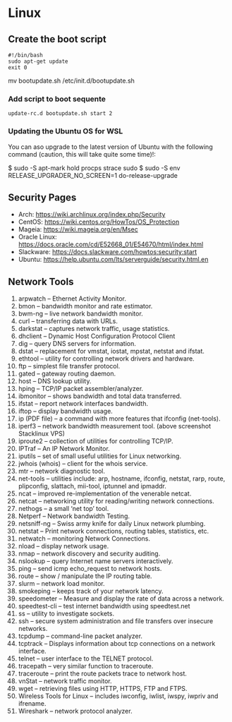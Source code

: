 # Linux

## Create the boot script

```shell
#!/bin/bash
sudo apt-get update
exit 0
```

mv bootupdate.sh /etc/init.d/bootupdate.sh

### Add script to boot sequente

```shell
update-rc.d bootupdate.sh start 2
```

### Updating the Ubuntu OS for WSL

You can aso upgrade to the latest version of Ubuntu with the following command (caution, this will take quite some time)!:

$ sudo -S apt-mark hold procps strace sudo
$ sudo -S env RELEASE_UPGRADER_NO_SCREEN=1 do-release-upgrade

## Security Pages

- Arch: <https://wiki.archlinux.org/index.php/Security>
- CentOS: <https://wiki.centos.org/HowTos/OS_Protection>
- Mageia: <https://wiki.mageia.org/en/Msec>
- Oracle Linux: <https://docs.oracle.com/cd/E52668_01/E54670/html/index.html>
- Slackware: <https://docs.slackware.com/howtos:security:start>
- Ubuntu: <https://help.ubuntu.com/lts/serverguide/security.html.en>

## Network Tools

1. arpwatch – Ethernet Activity Monitor.
2. bmon – bandwidth monitor and rate estimator.
3. bwm-ng – live network bandwidth monitor.
4. curl – transferring data with URLs.
5. darkstat – captures network traffic, usage statistics.
6. dhclient – Dynamic Host Configuration Protocol Client
7. dig – query DNS servers for information.
8. dstat – replacement for vmstat, iostat, mpstat, netstat and ifstat.
9. ethtool – utility for controlling network drivers and hardware.
10. ftp – simplest file transfer protocol.
11. gated – gateway routing daemon.
12. host – DNS lookup utility.
13. hping – TCP/IP packet assembler/analyzer.
14. ibmonitor – shows bandwidth and total data transferred.
15. ifstat –  report network interfaces bandwidth.
16. iftop – display bandwidth usage.
17. ip (PDF file) – a command with more features that ifconfig (net-tools).
18. iperf3 – network bandwidth measurement tool. (above screenshot Stacklinux VPS)
19. iproute2 – collection of utilities for controlling TCP/IP.
20. IPTraf – An IP Network Monitor.
21. iputils – set of small useful utilities for Linux networking.
22. jwhois (whois) – client for the whois service.
23. mtr – network diagnostic tool.
24. net-tools – utilities include: arp, hostname, ifconfig, netstat, rarp, route, plipconfig, slattach, mii-tool, iptunnel and ipmaddr.
25. ncat – improved re-implementation of the venerable netcat.
26. netcat – networking utility for reading/writing network connections.
27. nethogs – a small ‘net top’ tool.
28. Netperf – Network bandwidth Testing.
29. netsniff-ng – Swiss army knife for daily Linux network plumbing.
30. netstat – Print network connections, routing tables, statistics, etc.
31. netwatch – monitoring Network Connections.
32. nload – display network usage.
33. nmap – network discovery and security auditing.
34. nslookup – query Internet name servers interactively.
35. ping – send icmp echo_request to network hosts.
36. route – show / manipulate the IP routing table.
37. slurm – network load monitor.
38. smokeping –  keeps track of your network latency.
39. speedometer – Measure and display the rate of data across a network.
40. speedtest-cli – test internet bandwidth using speedtest.net
41. ss – utility to investigate sockets.
42. ssh –  secure system administration and file transfers over insecure networks.
43. tcpdump – command-line packet analyzer.
44. tcptrack – Displays information about tcp connections on a network interface.
45. telnet – user interface to the TELNET protocol.
46. tracepath – very similar function to traceroute.
47. traceroute – print the route packets trace to network host.
48. vnStat – network traffic monitor.
49. wget –  retrieving files using HTTP, HTTPS, FTP and FTPS.
50. Wireless Tools for Linux – includes iwconfig, iwlist, iwspy, iwpriv and ifrename.
51. Wireshark – network protocol analyzer.
